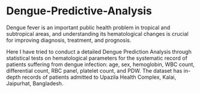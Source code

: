 # Dengue-Predictive-Analysis

Dengue fever is an important public health problem in tropical and subtropical areas, and understanding its hematological changes is crucial for improving diagnosis, treatment, and prognosis. 

Here I have tried to conduct a detailed Dengue Prediction Analysis through statistical tests on hematological parameters for the systematic record of patients suffering from dengue infection: age, sex, hemoglobin, WBC count, differential count, RBC panel, platelet count, and PDW. The dataset has in-depth records of patients admitted to Upazila Health Complex, Kalai, Jaipurhat, Bangladesh.

